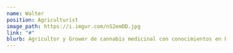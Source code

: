 ```yaml
---
name: Walter
position: Agriculturist
image_path: https://i.imgur.com/nS2emDD.jpg
link: "#"
blurb: Agricultor y Grower de cannabis medicinal con conocimientos en biodinamica y permacultura.
---
```


